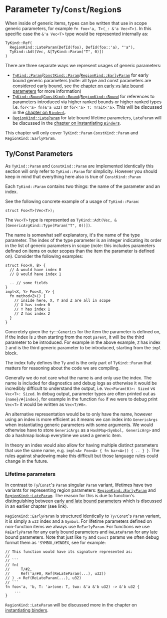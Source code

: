 # Parameter `Ty`/`Const`/`Region`s

When inside of generic items, types can be written that use in scope generic parameters, for example `fn foo<'a, T>(_: &'a Vec<T>)`. In this specific case
the `&'a Vec<T>` type would be represented internally as:
```
TyKind::Ref(
  RegionKind::LateParam(DefId(foo), DefId(foo::'a), "'a"),
  TyKind::Adt(Vec, &[TyKind::Param("T", 0)])
)
```

There are three separate ways we represent usages of generic parameters:
- [`TyKind::Param`]/[`ConstKind::Param`]/[`RegionKind::EarlyParam`] for early bound generic parameters (note: all type and const parameters are considered early bound, see the [chapter on early vs late bound parameters][ch_early_late_bound] for more information)
- [`TyKind::Bound`]/[`ConstKind::Bound`]/[`RegionKind::Bound`] for references to parameters introduced via higher ranked bounds or higher ranked types i.e. `for<'a> fn(&'a u32)` or `for<'a> T: Trait<'a>`. This will be discussed in the [chapter on `Binder`s][ch_binders].
- [`RegionKind::LateParam`] for late bound lifetime parameters, `LateParam` will be discussed in the [chapter on instantiating `Binder`s][ch_instantiating_binders].

This chapter will only cover `TyKind::Param` `ConstKind::Param` and `RegionKind::EarlyParam`.

## Ty/Const Parameters

As `TyKind::Param` and `ConstKind::Param` are implemented identically this section will only refer to `TyKind::Param` for simplicity. However
you should keep in mind that everything here also is true of `ConstKind::Param`

Each `TyKind::Param` contains two things: the name of the parameter and an index.

See the following concrete example of a usage of `TyKind::Param`:
```rust,ignore
struct Foo<T>(Vec<T>);
```
The `Vec<T>` type is represented as `TyKind::Adt(Vec, &[GenericArgKind::Type(Param("T", 0))])`.

The name is somewhat self explanatory, it's the name of the type parameter. The index of the type parameter is an integer indicating
its order in the list of generic parameters in scope (note: this includes parameters defined on items on outer scopes than the item the parameter is defined on). Consider the following examples:

```rust,ignore
struct Foo<A, B> {
  // A would have index 0
  // B would have index 1

  .. // some fields
}
impl<X, Y> Foo<X, Y> {
  fn method<Z>() {
    // inside here, X, Y and Z are all in scope
    // X has index 0
    // Y has index 1
    // Z has index 2
  }
}
```

Concretely given the `ty::Generics` for the item the parameter is defined on, if the index is `2` then starting from the root `parent`, it will be the third parameter to be introduced. For example in the above example, `Z` has index `2` and is the third generic parameter to be introduced, starting from the `impl` block. 

The index fully defines the `Ty` and is the only part of `TyKind::Param` that matters for reasoning about the code we are compiling. 

Generally we do not care what the name is and only use the index. The name is included for diagnostics and debug logs as otherwise it would be
incredibly difficult to understand the output, i.e. `Vec<Param(0)>: Sized` vs `Vec<T>: Sized`. In debug output, parameter types are
often printed out as `{name}/#{index}`, for example in the function `foo` if we were to debug print `Vec<T>` it would be written as `Vec<T/#0>`.

An alternative representation would be to only have the name, however using an index is more efficient as it means we can index into `GenericArgs` when instantiating generic parameters with some arguments. We would otherwise have to store `GenericArgs` as a `HashMap<Symbol, GenericArg>` and do a hashmap lookup everytime we used a generic item.

In theory an index would also allow for having multiple distinct parameters that use the same name, e.g. 
`impl<A> Foo<A> { fn bar<A>() { .. } }`.
The rules against shadowing make this difficult but those language rules could change in the future.

### Lifetime parameters

In contrast to `Ty`/`Const`'s `Param` singular `Param` variant, lifetimes have two variants for representing region parameters: [`RegionKind::EarlyParam`] and [`RegionKind::LateParam`]. The reason for this is due to function's distinguishing between [early and late bound parameters][ch_early_late_bound] which is discussed in an earlier chapter (see link).

`RegionKind::EarlyParam` is structured identically to `Ty/Const`'s `Param` variant, it is simply a `u32` index and a `Symbol`. For lifetime parameters defined on non-function items we always use `ReEarlyParam`. For functions we use `ReEarlyParam` for any early bound parameters and `ReLateParam` for any late bound parameters. Note that just like `Ty` and `Const` params we often debug format them as `'SYMBOL/#INDEX`, see for example:

```rust,ignore
// This function would have its signature represented as:
//
// ```
// fn(
//     T/#2,
//     Ref('a/#0, Ref(ReLateParam(...), u32))
// ) -> Ref(ReLateParam(...), u32)
// ```
fn foo<'a, 'b, T: 'a>(one: T, two: &'a &'b u32) -> &'b u32 {
    ...
}
```

`RegionKind::LateParam` will be discussed more in the chapter on [instantiating binders][ch_instantiating_binders].

[ch_early_late_bound]: ../early_late_parameters.md
[ch_binders]: ./binders.md
[ch_instantiating_binders]: ./instantiating_binders.md
[`BoundRegionKind`]: https://doc.rust-lang.org/nightly/nightly-rustc/rustc_middle/ty/enum.BoundRegionKind.html
[`RegionKind::EarlyParam`]: https://doc.rust-lang.org/nightly/nightly-rustc/rustc_middle/ty/type.RegionKind.html#variant.ReEarlyParam
[`RegionKind::LateParam`]: https://doc.rust-lang.org/nightly/nightly-rustc/rustc_middle/ty/type.RegionKind.html#variant.ReLateParam
[`ConstKind::Param`]: https://doc.rust-lang.org/nightly/nightly-rustc/rustc_middle/ty/type.ConstKind.html#variant.Param
[`TyKind::Param`]: https://doc.rust-lang.org/nightly/nightly-rustc/rustc_middle/ty/type.TyKind.html#variant.Param
[`TyKind::Bound`]: https://doc.rust-lang.org/nightly/nightly-rustc/rustc_middle/ty/type.TyKind.html#variant.Bound
[`ConstKind::Bound`]: https://doc.rust-lang.org/nightly/nightly-rustc/rustc_middle/ty/type.ConstKind.html#variant.Bound
[`RegionKind::Bound`]: https://doc.rust-lang.org/nightly/nightly-rustc/rustc_middle/ty/type.RegionKind.html#variant.ReBound
